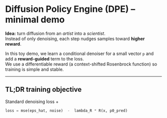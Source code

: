 # Diffusion Policy Engine (DPE) – minimal demo

**Idea:** turn diffusion from an *artist* into a *scientist*.  
Instead of only denoising, each step nudges samples toward **higher reward**.

In this toy demo, we learn a conditional denoiser for a small vector `p` and add a **reward-guided** term to the loss.  
We use a differentiable reward (a context-shifted Rosenbrock function) so training is simple and stable.

---

## TL;DR training objective

Standard denoising loss +
```python
loss = mse(eps_hat, noise)  -  lambda_R * R(x, p0_pred)
